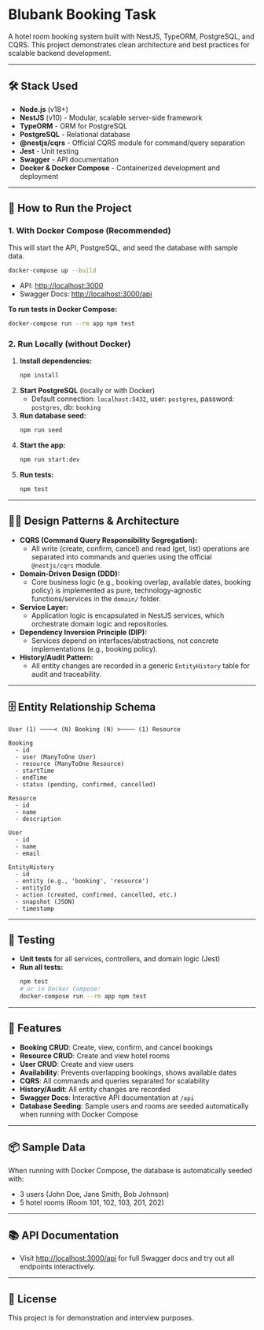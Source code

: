 
# Blubank Booking Task

A hotel room booking system built with NestJS, TypeORM, PostgreSQL, and CQRS. This project demonstrates clean architecture and best practices for scalable backend development.

---

## 🛠️ Stack Used

- **Node.js** (v18+)
- **NestJS** (v10) - Modular, scalable server-side framework
- **TypeORM** - ORM for PostgreSQL
- **PostgreSQL** - Relational database
- **@nestjs/cqrs** - Official CQRS module for command/query separation
- **Jest** - Unit testing
- **Swagger** - API documentation
- **Docker & Docker Compose** - Containerized development and deployment

---

## 🚀 How to Run the Project

### 1. **With Docker Compose (Recommended)**

This will start the API, PostgreSQL, and seed the database with sample data.

```bash
docker-compose up --build
```
- API: [http://localhost:3000](http://localhost:3000)
- Swagger Docs: [http://localhost:3000/api](http://localhost:3000/api)

**To run tests in Docker Compose:**
```bash
docker-compose run --rm app npm test
```

### 2. **Run Locally (without Docker)**

1. **Install dependencies:**
   ```bash
   npm install
   ```
2. **Start PostgreSQL** (locally or with Docker)
   - Default connection: `localhost:5432`, user: `postgres`, password: `postgres`, db: `booking`
3. **Run database seed:**
   ```bash
   npm run seed
   ```
4. **Start the app:**
   ```bash
   npm run start:dev
   ```
5. **Run tests:**
   ```bash
   npm test
   ```

---

## 🧑‍💻 Design Patterns & Architecture

- **CQRS (Command Query Responsibility Segregation):**
  - All write (create, confirm, cancel) and read (get, list) operations are separated into commands and queries using the official `@nestjs/cqrs` module.
- **Domain-Driven Design (DDD):**
  - Core business logic (e.g., booking overlap, available dates, booking policy) is implemented as pure, technology-agnostic functions/services in the `domain/` folder.
- **Service Layer:**
  - Application logic is encapsulated in NestJS services, which orchestrate domain logic and repositories.
- **Dependency Inversion Principle (DIP):**
  - Services depend on interfaces/abstractions, not concrete implementations (e.g., booking policy).
- **History/Audit Pattern:**
  - All entity changes are recorded in a generic `EntityHistory` table for audit and traceability.

---

## 🗄️ Entity Relationship Schema

```
User (1) ────< (N) Booking (N) >──── (1) Resource

Booking
  - id
  - user (ManyToOne User)
  - resource (ManyToOne Resource)
  - startTime
  - endTime
  - status (pending, confirmed, cancelled)

Resource
  - id
  - name
  - description

User
  - id
  - name
  - email

EntityHistory
  - id
  - entity (e.g., 'booking', 'resource')
  - entityId
  - action (created, confirmed, cancelled, etc.)
  - snapshot (JSON)
  - timestamp
```

---

## 🧪 Testing

- **Unit tests** for all services, controllers, and domain logic (Jest)
- **Run all tests:**
  ```bash
  npm test
  # or in Docker Compose:
  docker-compose run --rm app npm test
  ```

---

## 🧩 Features

- **Booking CRUD**: Create, view, confirm, and cancel bookings
- **Resource CRUD**: Create and view hotel rooms
- **User CRUD**: Create and view users
- **Availability**: Prevents overlapping bookings, shows available dates
- **CQRS**: All commands and queries separated for scalability
- **History/Audit**: All entity changes are recorded
- **Swagger Docs**: Interactive API documentation at `/api`
- **Database Seeding**: Sample users and rooms are seeded automatically when running with Docker Compose

---

## 📦 Sample Data

When running with Docker Compose, the database is automatically seeded with:
- 3 users (John Doe, Jane Smith, Bob Johnson)
- 5 hotel rooms (Room 101, 102, 103, 201, 202)

---

## 📚 API Documentation

- Visit [http://localhost:3000/api](http://localhost:3000/api) for full Swagger docs and try out all endpoints interactively.

---

## 📝 License

This project is for demonstration and interview purposes.

